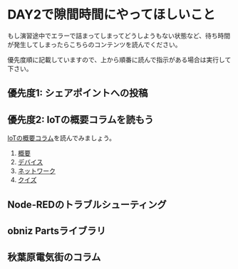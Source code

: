 # DAY2で隙間時間にやってほしいこと

もし演習途中でエラーで詰まってしまってどうしようもない状態など、待ち時間が発生してしまったらこちらのコンテンツを読んでください。

優先度順に記載していますので、上から順番に読んで指示がある場合は実行して下さい。

## 優先度1: シェアポイントへの投稿

## 優先度2: IoTの概要コラムを読もう

[IoTの概要コラム](./dev_lesson/lesson00-iot-overview/01_overview.md)を読んでみましょう。

1. [概要](./dev_lesson/lesson00-iot-overview/01_overview.md)
2. [デバイス](./dev_lesson/lesson00-iot-overview/02-device.md)
3. [ネットワーク](./dev_lesson/lesson00-iot-overview/03-network.md)
4. [クイズ](./dev_lesson/lesson00-iot-overview/04-quiz.md)

## Node-REDのトラブルシューティング

## obniz Partsライブラリ

## 秋葉原電気街のコラム


